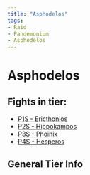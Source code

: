 ```yaml
---
title: "Asphodelos"
tags:
- Raid
- Pandemonium
- Asphodelos
---
```


# Asphodelos

## Fights in tier:

- [P1S - Ericthonios](notes/P1S%20-%20Ericthonios.md)
- [P2S - Hippokampos](notes/P2S%20-%20Hippokampos.md)
- [P3S - Phoinix](notes/P3S%20-%20Phoinix.md)
- [P4S - Hesperos](notes/P4S%20-%20Hesperos)

## General Tier Info
